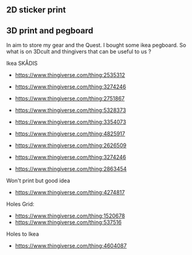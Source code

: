 ## 2D sticker print



## 3D print and pegboard 

In aim to store my gear and the Quest. I bought some ikea pegboard.
So what is on 3Dcult and thingivers that can be useful to us ?



Ikea SKÅDIS
 
 - https://www.thingiverse.com/thing:2535312
 - https://www.thingiverse.com/thing:3274246
 
 
- https://www.thingiverse.com/thing:2751867
- https://www.thingiverse.com/thing:5328373
- https://www.thingiverse.com/thing:3354073
- https://www.thingiverse.com/thing:4825917
- https://www.thingiverse.com/thing:2626509
- https://www.thingiverse.com/thing:3274246

- https://www.thingiverse.com/thing:2863454

Won't print but good idea
- https://www.thingiverse.com/thing:4274817

Holes Grid:
- https://www.thingiverse.com/thing:1520678
- https://www.thingiverse.com/thing:537516


Holes to Ikea
- https://www.thingiverse.com/thing:4604087
